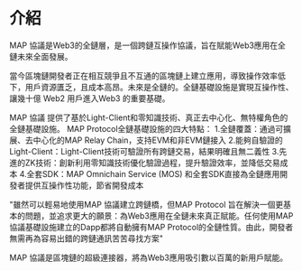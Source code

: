 # 介紹

MAP 協議是Web3的全鏈層，是一個跨鏈互操作協議，旨在賦能Web3應用在全鏈未來全面發展。

當今區塊鏈開發者正在相互競爭且不互通的區塊鏈上建立應用，導致操作效率低下，用戶資源匱乏，且成本高昂。未來是全鏈的。全鏈基礎設施是實現互操作性、讓幾十億 Web2 用戶進入Web3 的重要基礎。

MAP 協議 提供了基於Light-Client和零知識技術、真正去中心化、無特權角色的全鏈基礎設施。 MAP Protocol全鏈基礎設施的四大特點：
1.全鏈覆蓋：通過可擴展、去中心化的MAP Relay Chain，支持EVM和非EVM鏈接入 
2.能夠自驗證的Light-Client：Light-Client技術可驗證所有跨鏈交易，結果明確且無二義性
3.先進的ZK技術：創新利用零知識技術優化驗證過程，提升驗證效率，並降低交易成本
4.全套SDK：MAP Omnichain Service (MOS) 和全套SDK直接為全鏈應用開發者提供互操作性功能，節省開發成本

"雖然可以輕易地使用MAP 協議建立跨鏈橋，但MAP Protocol 旨在解決一個更基本的問題，並追求更大的願景：為Web3應用在全鏈未來真正賦能。任何使用MAP 協議基礎設施建立的Dapp都將自動擁有MAP Protocol的全鏈性質。由此，開發者無需再為容易出錯的跨鏈通訊苦苦尋找方案"

MAP 協議是區塊鏈的超級連接器，將為Web3應用吸引數以百萬的新用戶賦能。